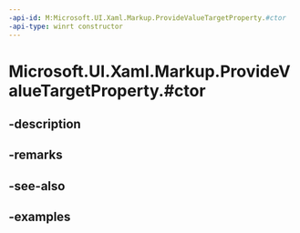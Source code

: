 ```yaml
---
-api-id: M:Microsoft.UI.Xaml.Markup.ProvideValueTargetProperty.#ctor
-api-type: winrt constructor
---
```


# Microsoft.UI.Xaml.Markup.ProvideValueTargetProperty.#ctor

<!--
public ProvideValueTargetProperty ();
-->


## -description

## -remarks

## -see-also

## -examples


